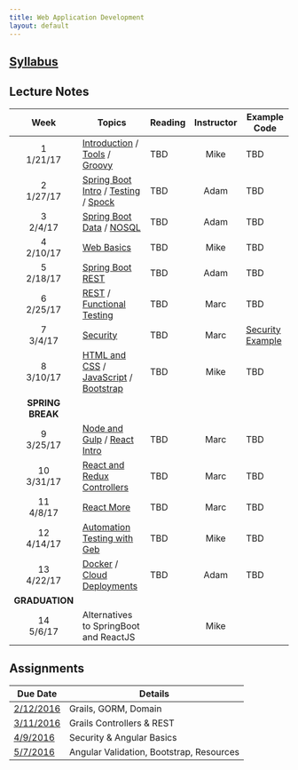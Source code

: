 ```yaml
---
title: Web Application Development
layout: default
---
```


## [Syllabus](syllabus.html)

## Lecture Notes

Week | Topics | Reading | Instructor | Example Code
:---:|--------|-------- | :----------: | ------------
1 <br> 1/21/17 | [Introduction](notes/introduction/) / [Tools](notes/tools/) / [Groovy](notes/groovy/)          | TBD | Mike | TBD
2 <br> 1/27/17 | [Spring Boot Intro](notes/spring_boot_intro/) / [Testing](notes/testing) / [Spock](notes/spock) | TBD | Adam | TBD
3 <br> 2/4/17  | [Spring Boot Data](notes/spring_boot_data) / [NOSQL](notes/nosql)| TBD | Adam | TBD
4 <br> 2/10/17 | [Web Basics](notes/web_basics)  | TBD | Mike | TBD
5 <br> 2/18/17 | [Spring Boot REST](notes/spring_boot_rest) | TBD | Adam | TBD
6 <br> 2/25/17 | [REST](notes/rest) / [Functional Testing](notes/functional_testing/) | TBD | Marc | TBD
7 <br> 3/4/17  | [Security](notes/security) | TBD | Marc | [Security Example](examples/security)
8 <br> 3/10/17 | [HTML and CSS](notes/html_css) / [JavaScript](notes/javascript) / [Bootstrap](notes/bootstrap) | TBD | Mike | TBD
 | **SPRING BREAK** |
9 <br> 3/25/17 | [Node and Gulp](notes/node) / [React Intro](notes/react_intro) | TBD | Marc | TBD
10 <br> 3/31/17| [React and Redux Controllers](notes/react_controllers)         | TBD | Marc | TBD
11 <br> 4/8/17  |[React More](notes/react_more) | TBD | Marc | TBD
12 <br> 4/14/17 |[Automation Testing with Geb](notes/geb) | TBD | Mike | TBD
13 <br> 4/22/17 | [Docker](notes/docker) / [Cloud Deployments](notes/cloud_deploy) | TBD | Adam | TBD
| **GRADUATION** |
14 <br> 5/6/17  | Alternatives to SpringBoot and ReactJS | &nbsp; | Mike | &nbsp;

## Assignments

Due Date                   |  Details
---------------------------|---------------------
[2/12/2016](assignments/1) | Grails, GORM, Domain
[3/11/2016](assignments/2) | Grails Controllers & REST
[4/9/2016](assignments/3)  | Security & Angular Basics
[5/7/2016](assignments/4)  | Angular Validation, Bootstrap, Resources
